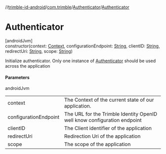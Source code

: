 //[trimble-id-android](../../../index.md)/[com.trimble](../index.md)/[Authenticator](index.md)/[Authenticator](-authenticator.md)

# Authenticator

[androidJvm]\
constructor(context: [Context](https://developer.android.com/reference/kotlin/android/content/Context.html), configurationEndpoint: [String](https://kotlinlang.org/api/latest/jvm/stdlib/kotlin/-string/index.html), clientID: [String](https://kotlinlang.org/api/latest/jvm/stdlib/kotlin/-string/index.html), redirectUri: [String](https://kotlinlang.org/api/latest/jvm/stdlib/kotlin/-string/index.html), scope: [String](https://kotlinlang.org/api/latest/jvm/stdlib/kotlin/-string/index.html))

Initialize authenticator. Only one instance of [Authenticator](index.md) should be used across the application

#### Parameters

androidJvm

| | |
|---|---|
| context | The Context of the current state of our application. |
| configurationEndpoint | The URL for the Trimble Identity OpenID well know configuration endpoint |
| clientID | The Client identifier of the application |
| redirectUri | Redirection Uri of the application |
| scope | The scope of the application |
